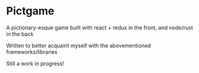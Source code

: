# Pictgame

A pictionary-esque game built with react + redux in the front, and node/rust in the back

Written to better acquaint myself with the abovementioned frameworks/libraries

Still a work in progress!
